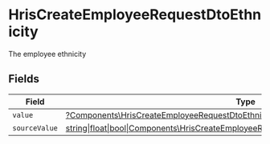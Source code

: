# HrisCreateEmployeeRequestDtoEthnicity

The employee ethnicity


## Fields

| Field                                                                                                                                                                    | Type                                                                                                                                                                     | Required                                                                                                                                                                 | Description                                                                                                                                                              |
| ------------------------------------------------------------------------------------------------------------------------------------------------------------------------ | ------------------------------------------------------------------------------------------------------------------------------------------------------------------------ | ------------------------------------------------------------------------------------------------------------------------------------------------------------------------ | ------------------------------------------------------------------------------------------------------------------------------------------------------------------------ |
| `value`                                                                                                                                                                  | [?Components\HrisCreateEmployeeRequestDtoEthnicityValue](../../Models/Components/HrisCreateEmployeeRequestDtoEthnicityValue.md)                                          | :heavy_minus_sign:                                                                                                                                                       | N/A                                                                                                                                                                      |
| `sourceValue`                                                                                                                                                            | [string\|float\|bool\|Components\HrisCreateEmployeeRequestDtoSourceValueEthnicity4\|array\|null](../../Models/Components/HrisCreateEmployeeRequestDtoEthnicitySourceValue.md) | :heavy_minus_sign:                                                                                                                                                       | N/A                                                                                                                                                                      |